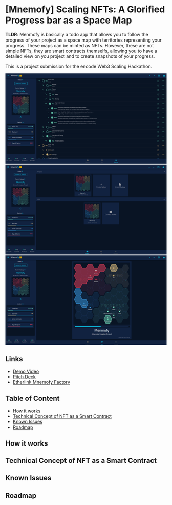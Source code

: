 # [Mnemofy] Scaling NFTs: A Glorified Progress bar as a Space Map

**TLDR**: Menmofy is basically a todo app that allows you to follow the progress of your project as a space map with territories representing your progress. These maps can be minted as NFTs. However, these are not simple NFTs, they are smart contracts themselfs, allowing you to have a detailed view on you project and to create snapshots of your progress.

This is a project submission for the encode Web3 Scaling Hackathon.

![screenshot-1](./screenshots/screenshot-1.png)
![screenshot-2](./screenshots/screenshot-2.png)
![screenshot-3](./screenshots/screenshot-3.png)

## Links

- [Demo Video]()
- [Pitch Deck](https://docs.google.com/presentation/d/1xWOztCVvaGYTs0r7JGUa9iVoH9-RUQpqX-j9Oyo_X2E/edit?usp=sharing)
- [Etherlink Mnemofy Factory]()

## Table of Content

- [How it works](#how-it-works)
- [Technical Concept of NFT as a Smart Contract](#technical-concept-of-nft-as-a-smart-contract)
- [Known Issues](#known-issues)
- [Roadmap](#roadmap)

## How it works

## Technical Concept of NFT as a Smart Contract

## Known Issues

## Roadmap
